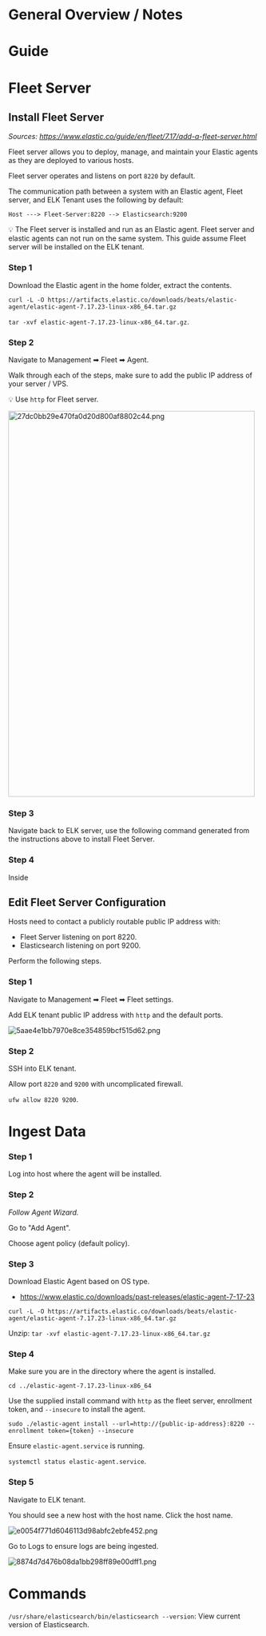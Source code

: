 # General Overview / Notes


# Guide
# Fleet Server
## Install Fleet Server
*Sources: https://www.elastic.co/guide/en/fleet/7.17/add-a-fleet-server.html*

Fleet server allows you to deploy, manage, and maintain your Elastic agents as they are deployed to various hosts. 

Fleet server operates and listens on port `8220` by default. 

The communication path between a system with an Elastic agent, Fleet server, and ELK Tenant uses the following by default:

`Host ---> Fleet-Server:8220 --> Elasticsearch:9200`

💡 The Fleet server is installed and run as an Elastic agent. Fleet server and elastic agents can not run on the same system. This guide assume Fleet server will be installed on the ELK tenant.

### Step 1

Download the Elastic agent in the home folder, extract the contents.

`curl -L -O https://artifacts.elastic.co/downloads/beats/elastic-agent/elastic-agent-7.17.23-linux-x86_64.tar.gz`

`tar -xvf elastic-agent-7.17.23-linux-x86_64.tar.gz`.

### Step 2

Navigate to Management ➡ Fleet ➡ Agent.

Walk through each of the steps, make sure to add the public IP address of your server / VPS.

💡 Use `http` for Fleet server.

<img src=":/bb06dc4d0a45460e9d151f973ba6506c" alt="27dc0bb29e470fa0d20d800af8802c44.png" width="493" height="772">

### Step 3

Navigate back to ELK server, use the following command generated from the instructions above to install Fleet Server.

### Step 4

Inside 

## Edit Fleet Server Configuration
Hosts need to contact a publicly routable public IP address with:
- Fleet Server listening on port 8220.  
- Elasticsearch listening on port 9200.

Perform the following steps.

### Step 1

Navigate to Management ➡ Fleet ➡ Fleet settings.

Add ELK tenant public IP address with `http` and the default ports.

![5aae4e1bb7970e8ce354859bcf515d62.png](:/0da19c7f930a4cc093ba4eb18a232aa1)

### Step 2

SSH into ELK tenant. 

Allow port `8220` and `9200` with uncomplicated firewall.

`ufw allow 8220 9200`.

# Ingest Data

### Step 1

Log into host where the agent will be installed.

### Step 2
*Follow Agent Wizard.*

Go to "Add Agent".  

Choose agent policy (default policy). 

### Step 3

Download Elastic Agent based on OS type.
- https://www.elastic.co/downloads/past-releases/elastic-agent-7-17-23 

`curl -L -O https://artifacts.elastic.co/downloads/beats/elastic-agent/elastic-agent-7.17.23-linux-x86_64.tar.gz`

Unzip: `tar -xvf elastic-agent-7.17.23-linux-x86_64.tar.gz`

### Step 4 

Make sure you are in the directory where the agent is installed. 

`cd ../elastic-agent-7.17.23-linux-x86_64`

Use the supplied install command with `http` as the fleet server, enrollment token, and `--insecure` to install the agent.

`sudo ./elastic-agent install --url=http://{public-ip-address}:8220 --enrollment token={token} --insecure`

Ensure `elastic-agent.service` is running.

`systemctl status elastic-agent.service`.

### Step 5

Navigate to ELK tenant. 

You should see a new host with the host name. Click the host name.

![e0054f771d6046113d98abfc2ebfe452.png](:/599d7cd411e94b6e840e33a89d5d9bce)

Go to Logs to ensure logs are being ingested.

![8874d7d476b08da1bb298ff89e00dff1.png](:/44de284f63d54d8f9fac0208c7b97f4e)

# Commands

`/usr/share/elasticsearch/bin/elasticsearch --version`: View current version of Elasticsearch.